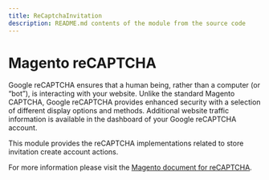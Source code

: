 ```yaml
---
title: ReCaptchaInvitation
description: README.md contents of the module from the source code
---
```


# Magento reCAPTCHA

Google reCAPTCHA ensures that a human being, rather than a computer (or “bot”), is interacting with your website. Unlike the standard Magento CAPTCHA, Google reCAPTCHA provides enhanced security with a selection of different display options and methods. Additional website traffic information is available in the dashboard of your Google reCAPTCHA account.

This module provides the reCAPTCHA implementations related to store invitation create account actions.

For more information please visit the [Magento document for reCAPTCHA](https://docs.magento.com/user-guide/stores/security-google-recaptcha.html).
